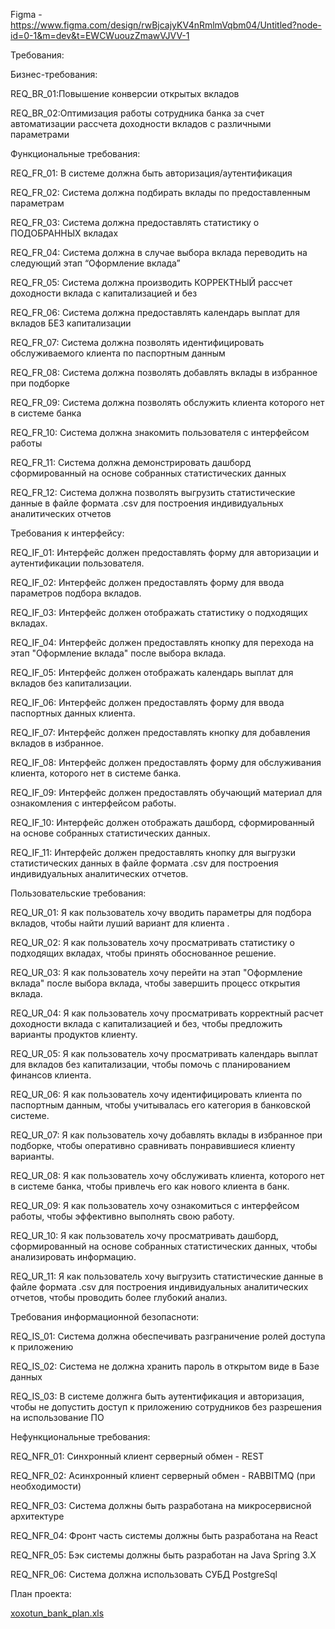 Figma - https://www.figma.com/design/rwBjcajyKV4nRmlmVqbm04/Untitled?node-id=0-1&m=dev&t=EWCWuouzZmawVJVV-1

Требования: 

Бизнес-требования:

REQ_BR_01:Повышение конверсии открытых вкладов

REQ_BR_02:Оптимизация работы сотрудника банка за счет автоматизации рассчета доходности вкладов с различными параметрами

Функциональные требования:

  REQ_FR_01: В системе должна быть авторизация/аутентификация 

  REQ_FR_02: Система должна подбирать вклады по предоставленным параметрам
  
  REQ_FR_03: Система должна предоставлять статистику о ПОДОБРАННЫХ вкладах
  
  REQ_FR_04: Система должна в случае выбора вклада переводить на следующий этап “Оформление вклада”
  
  REQ_FR_05: Система должна производить КОРРЕКТНЫЙ рассчет доходности вклада с капитализацией и без
  
  REQ_FR_06: Система должна предоставлять календарь выплат для вкладов БЕЗ капитализации
  
  REQ_FR_07: Система должна позволять идентифицировать обслуживаемого клиента по паспортным данным 
  
  REQ_FR_08: Система должна позволять добавлять вклады в избранное при подборке
  
  REQ_FR_09: Система должна позволять обслужить клиента которого нет в системе банка
  
  REQ_FR_10: Система должна знакомить пользователя с интерфейсом работы 
  
  REQ_FR_11: Система должна демонстрировать дашборд сформированный на основе собранных статистических данных
  
  REQ_FR_12: Система должна позволять выгрузить статистические данные в файле формата .csv для построения индивидуальных аналитических отчетов
  

Требования к интерфейсу:

REQ_IF_01: Интерфейс должен предоставлять форму для авторизации и аутентификации пользователя.

REQ_IF_02: Интерфейс должен предоставлять форму для ввода параметров подбора вкладов.

REQ_IF_03: Интерфейс должен отображать статистику о подходящих вкладах.

REQ_IF_04: Интерфейс должен предоставлять кнопку для перехода на этап "Оформление вклада" после выбора вклада.

REQ_IF_05: Интерфейс должен отображать календарь выплат для вкладов без капитализации.

REQ_IF_06: Интерфейс должен предоставлять форму для ввода паспортных данных клиента.

REQ_IF_07: Интерфейс должен предоставлять кнопку для добавления вкладов в избранное.

REQ_IF_08: Интерфейс должен предоставлять форму для обслуживания клиента, которого нет в системе банка.

REQ_IF_09: Интерфейс должен предоставлять обучающий материал для ознакомления с интерфейсом работы.

REQ_IF_10: Интерфейс должен отображать дашборд, сформированный на основе собранных статистических данных.

REQ_IF_11: Интерфейс должен предоставлять кнопку для выгрузки статистических данных в файле формата .csv для построения индивидуальных аналитических отчетов.


Пользовательские требования:

REQ_UR_01: Я как пользователь хочу вводить параметры для подбора вкладов, чтобы найти луший вариант для клиента .

REQ_UR_02: Я как пользователь хочу просматривать статистику о подходящих вкладах, чтобы принять обоснованное решение.

REQ_UR_03: Я как пользователь хочу перейти на этап "Оформление вклада" после выбора вклада, чтобы завершить процесс открытия вклада.

REQ_UR_04: Я как пользователь хочу просматривать корректный расчет доходности вклада с капитализацией и без, чтобы предложить варианты продуктов клиенту.

REQ_UR_05: Я как пользователь хочу просматривать календарь выплат для вкладов без капитализации, чтобы помочь с планированием финансов клиента.

REQ_UR_06: Я как пользователь хочу идентифицировать клиента по паспортным данным, чтобы учитывалась его категория в банковской системе.

REQ_UR_07: Я как пользователь хочу добавлять вклады в избранное при подборке, чтобы оперативно сравнивать понравившиеся клиенту варианты.

REQ_UR_08: Я как пользователь хочу обслуживать клиента, которого нет в системе банка, чтобы привлечь его как нового клиента в банк.

REQ_UR_09: Я как пользователь хочу ознакомиться с интерфейсом работы, чтобы эффективно выполнять свою работу.

REQ_UR_10: Я как пользователь хочу просматривать дашборд, сформированный на основе собранных статистических данных, чтобы анализировать информацию.

REQ_UR_11: Я как пользователь хочу выгрузить статистические данные в файле формата .csv для построения индивидуальных аналитических отчетов, чтобы проводить более глубокий анализ.



Требования информационной безопасноти: 

REQ_IS_01: Система должна обеспечивать разграничение ролей доступа к приложению

REQ_IS_02: Система не должна хранить пароль в открытом виде в Базе данных

REQ_IS_03: В системе должнга быть аутентификация и авторизация, чтобы не допустить доступ к приложению сотрудников без разрешения на использование ПО

Нефункциональные требования:

REQ_NFR_01: Синхронный клиент серверный обмен - REST

REQ_NFR_02: Acинхронный клиент серверный обмен - RABBITMQ (при необходимости)

REQ_NFR_03: Система должны быть разработана на микросервисной архитектуре

REQ_NFR_04: Фронт часть системы должны быть разработана на React

REQ_NFR_05: Бэк системы должны быть разработан на Java Spring 3.X

REQ_NFR_06: Система должна использовать СУБД PostgreSql

План проекта:

[xoxotun_bank_plan.xls](https://github.com/user-attachments/files/17725193/xoxotun_bank_plan.xls)

